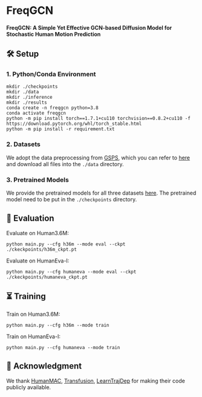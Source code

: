 # FreqGCN
#### FreqGCN: A Simple Yet Effective GCN-based Diffusion Model for Stochastic Human Motion Prediction
## 🛠 Setup
### 1. Python/Conda Environment

```
mkdir ./checkpoints
mkdir ./data
mkdir ./inference
mkdir ./results
conda create -n freqgcn python=3.8
conda activate freqgcn
python -m pip install torch==1.7.1+cu110 torchvision==0.8.2+cu110 -f https://download.pytorch.org/whl/torch_stable.html
python -m pip install -r requirement.txt
```

### 2. Datasets

We adopt the data preprocessing from [GSPS](https://github.com/wei-mao-2019/gsps), which you can refer to [here](https://drive.google.com/drive/folders/1sb1n9l0Na5EqtapDVShOJJ-v6o-GZrIJ) and download all files into the `./data` directory.

### 3. Pretrained Models

We provide the pretrained models for all three datasets [here](https://drive.google.com/drive/folders/1YgYcUaAtIz5-RZyg8yz7ZCJW2-g4ZKT1?usp=sharing). The pretrained model need to be put in the `./checkpoints` directory.

## 🔎 Evaluation
Evaluate on Human3.6M:
```
python main.py --cfg h36m --mode eval --ckpt ./ckeckpoints/h36m_ckpt.pt
```
Evaluate on HumanEva-I:
```
python main.py --cfg humaneva --mode eval --ckpt ./ckeckpoints/humaneva_ckpt.pt
```

## ⏳ Training
Train on Human3.6M:
```
python main.py --cfg h36m --mode train
```
Train on HumanEva-I:
```
python main.py --cfg humaneva --mode train
```

## 🌹 Acknowledgment
We thank [HumanMAC](https://github.com/LinghaoChan/HumanMAC), [Transfusion](https://github.com/sibotian96/TransFusion), [LearnTrajDep](https://github.com/wei-mao-2019/LearnTrajDep) for making their code publicly available.

